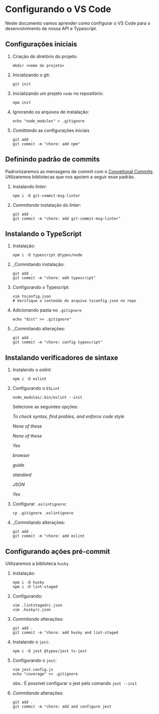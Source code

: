# Configurando o VS Code

Neste documento vamos aprender como configurar o VS Code para o desenvolvimento de nossa API e Typescript.

## Configurações iniciais

1. Criação do diretório do projeto:

    ```{bash}
    mkdir <nome do projeto>
    ```

2. Inicializando o git:

    ```{bash}
    git init
    ```

3. Inicializando um projeto `node` no repositório:

    ```{bash}
    npm init
    ```

4. Ignorando os arquivos de instalação:

    ```{bash}
    echo "node_modules" > .gitignore

5. _Comittando_ as configurações iniciais

    ```{bash}
    git add .
    git commit -m "chore: add npm"

## Definindo padrão de commits

Padronizaremos as mensagens de commit com o [Convetional Commits](https://www.conventionalcommits.org/en/v1.0.0/). Utilizaremos bibliotecas que nos apoiem a seguir esse padrão.

1. Instalando _linter_:

    ```{bash}
    npm i -D git-commit-msg-linter
    ```

2. _Commitando_ instalação do _linter_:

    ```{bash}
    git add .
    git commit -m "chore: add git-commit-msg-linter"
    ```

## Instalando o TypeScript

1. Instalação:

    ```{bash}
    npm i -D typescript @types/node
    ```

2. _Commitando instalação:

    ```{bash}
    git add .
    git commit -m "chore: add typescript"
    ```

3. Configurando o Typescript:

    ```{bash}
    vim tsconfig.json
    # Verifique o conteúdo do arquivo tsconfig.json no repo
    ```

4. Adicionando pasta no `.gitignore`

    ```{bash}
    echo "dist" >> .gitignore"
    ```

5. _Commitando alterações:

    ```{bash}
    git add .
    git commit -m "chore: config typescript"

## Instalando verificadores de sintaxe

1. Instalando o _eslint_:

    ```{bash}
    npm i -D eslint
    ```

2. Configurando o `ESLint`

    ```{bash}
    node_modules/.bin/eslint --init
    ```

    Selecione as seguintes opções:

    _To check syntax, find probles, and enforce code style_

    _None of these_

    _None of these_

    _Yes_

    _browser_

    _guide_

    _standard_

    _JSON_

    _Yes_

3. Configurar `.eslintignore`:

    ```{bash}
    cp .gitignore .eslintignore
    ```

4. _Commitando alterações:

    ```{bash}
    git add .
    git commit -m "chore: add eslint
    ```

## Configurando ações pré-commit

Utilizaremos a biblioteca `husky`

1. Instalação:

    ```{bash}
    npm i -D husky
    npm i -D lint-staged
    ```

2. Configurando:

    ```{bash}
    vim .lintstagedrc.json
    vim .huskyrc.json
    ```
3. _Commitando_ alterações:

    ```{bash}
    git add .
    git commit -m "chore: add husky and lint-staged
    ```

4. Instalando o `jest`:

    ```{bash}
    npm i -D jest @types/jest ts-jest
    ```

5. Configurando o `jest`:

    ```{bash}
    vim jest.config.js
    echo "coverage" >> .gitignore
    ```

    obs.: É possível configurar o jest pelo comando `jest --init`

6. _Commitando_ alterações:

    ```{bash}
    git add .
    git commit -m "chore: add and configure jest
    ```
